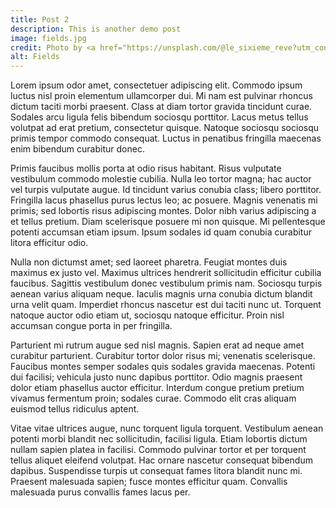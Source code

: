 ```yaml
---
title: Post 2
description: This is another demo post
image: fields.jpg
credit: Photo by <a href="https://unsplash.com/@le_sixieme_reve?utm_content=creditCopyText&utm_medium=referral&utm_source=unsplash">le Sixième Rêve</a> on <a href="https://unsplash.com/photos/a-field-of-lavender-flowers-under-a-blue-sky-gnx_-muR0uw?utm_content=creditCopyText&utm_medium=referral&utm_source=unsplash">Unsplash</a>
alt: Fields
---
```


Lorem ipsum odor amet, consectetuer adipiscing elit. Commodo ipsum luctus nisl proin elementum ullamcorper dui. Mi nam est pulvinar rhoncus dictum taciti morbi praesent. Class at diam tortor gravida tincidunt curae. Sodales arcu ligula felis bibendum sociosqu porttitor. Lacus metus tellus volutpat ad erat pretium, consectetur quisque. Natoque sociosqu sociosqu primis tempor commodo consequat. Luctus in penatibus fringilla maecenas enim bibendum curabitur donec.

Primis faucibus mollis porta at odio risus habitant. Risus vulputate vestibulum commodo molestie cubilia. Nulla leo tortor magna; hac auctor vel turpis vulputate augue. Id tincidunt varius conubia class; libero porttitor. Fringilla lacus phasellus purus lectus leo; ac posuere. Magnis venenatis mi primis; sed lobortis risus adipiscing montes. Dolor nibh varius adipiscing a et tellus pretium. Diam scelerisque posuere mi non quisque. Mi pellentesque potenti accumsan etiam ipsum. Ipsum sodales id quam conubia curabitur litora efficitur odio.

Nulla non dictumst amet; sed laoreet pharetra. Feugiat montes duis maximus ex justo vel. Maximus ultrices hendrerit sollicitudin efficitur cubilia faucibus. Sagittis vestibulum donec vestibulum primis nam. Sociosqu turpis aenean varius aliquam neque. Iaculis magnis urna conubia dictum blandit urna velit quam. Imperdiet rhoncus nascetur est dui taciti nunc ut. Torquent natoque auctor odio etiam ut, sociosqu natoque efficitur. Proin nisl accumsan congue porta in per fringilla.

Parturient mi rutrum augue sed nisl magnis. Sapien erat ad neque amet curabitur parturient. Curabitur tortor dolor risus mi; venenatis scelerisque. Faucibus montes semper sodales quis sodales gravida maecenas. Potenti dui facilisi; vehicula justo nunc dapibus porttitor. Odio magnis praesent dolor etiam phasellus auctor efficitur. Interdum congue pretium pretium vivamus fermentum proin; sodales curae. Commodo elit cras aliquam euismod tellus ridiculus aptent.

Vitae vitae ultrices augue, nunc torquent ligula torquent. Vestibulum aenean potenti morbi blandit nec sollicitudin, facilisi ligula. Etiam lobortis dictum nullam sapien platea in facilisi. Commodo pulvinar tortor et per torquent tellus aliquet eleifend volutpat. Hac ornare nascetur consequat bibendum dapibus. Suspendisse turpis ut consequat fames litora blandit nunc mi. Praesent malesuada sapien; fusce montes efficitur quam. Convallis malesuada purus convallis fames lacus per.